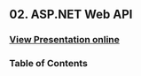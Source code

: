 ## 02. ASP.NET Web API
### [View Presentation online](https://rawgit.com/TelerikAcademy/Web-Services-and-Cloud/master/02.%20ASP.NET-Web-API/slides/index.html)
### Table of Contents
